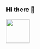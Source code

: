 ### Hi there 👋
<img width="64px" height="64px" src="https://itcube.nntc.nnov.ru/wp-content/uploads/2021/08/fryjfj.png">
<!--
<img scr 
 🔭 I’m currently working on ...
- 🌱 I’m currently learning ...
- 👯 I’m looking to collaborate on ...
- 🤔 I’m looking for help with ...
- 💬 Ask me about ...
- 📫 How to reach me: ...
- 😄 Pronouns: ...
- ⚡ Fun fact: ...
-->
